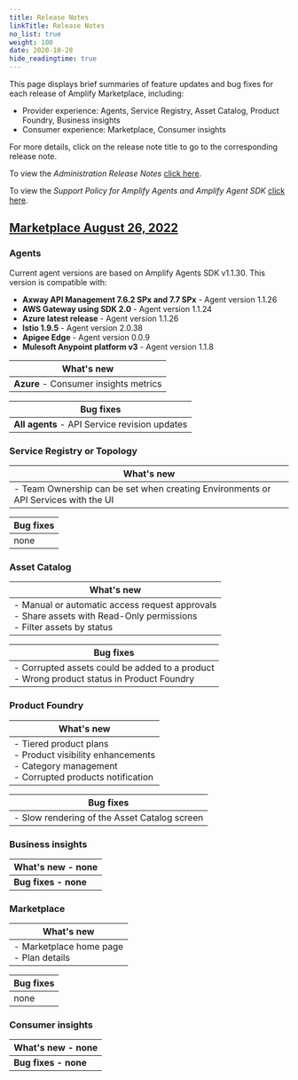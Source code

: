 ```yaml
---
title: Release Notes
linkTitle: Release Notes
no_list: true
weight: 100
date: 2020-10-28
hide_readingtime: true
---
```


This page displays brief summaries of feature updates and bug fixes for each release of Amplify Marketplace, including:

* Provider experience: Agents, Service Registry, Asset Catalog, Product Foundry, Business insights
* Consumer experience: Marketplace, Consumer insights

For more details, click on the release note title to go to the corresponding release note.

To view the *Administration Release Notes* [click here](https://docs.axway.com/bundle/platform-management/page/docs/release_notes/index.html).

To view the *Support Policy for Amplify Agents and Amplify Agent SDK* [click here](/docs/amplify_relnotes/agent_agentsdk_support_policy/).

## [Marketplace August 26, 2022](/docs/amplify_relnotes/20220826_marketplace/)

### Agents

Current agent versions are based on Amplify Agents SDK v1.1.30. This version is compatible with:

* **Axway API Management 7.6.2 SPx and 7.7 SPx** - Agent version 1.1.26
* **AWS Gateway using SDK 2.0** - Agent version 1.1.24
* **Azure latest release** - Agent version 1.1.26
* **Istio 1.9.5** - Agent version 2.0.38
* **Apigee Edge** - Agent version 0.0.9
* **Mulesoft Anypoint platform v3** - Agent version 1.1.8

| What's new     |
|----------------|
| **Azure** - Consumer insights metrics |

| Bug fixes      |
|----------------|
| **All agents** - API Service revision updates|

### Service Registry or Topology

| What's new     |
|----------------|
| - Team Ownership can be set when creating Environments or API Services with the UI |

| Bug fixes      |
|----------------|
| none

### Asset Catalog

| What's new     |
|----------------|
| - Manual or automatic access request approvals <br />- Share assets with Read-Only permissions <br />- Filter assets by status |

| Bug fixes      |
|----------------|
| - Corrupted assets could be added to a product <br />- Wrong product status in Product Foundry |

### Product Foundry

| What's new     |
|----------------|
| - Tiered product plans <br />- Product visibility enhancements <br />- Category management <br />- Corrupted products notification |

| Bug fixes      |
|----------------|
| - Slow rendering of the Asset Catalog screen |

### Business insights

| What's new - none      |
|----------------|
| **Bug fixes - none**|

### Marketplace

| What's new     |
|----------------|
| - Marketplace home page <br />- Plan details |

| Bug fixes      |
|----------------|
| none |

### Consumer insights

| What's new - none      |
|----------------|
| **Bug fixes - none**|
